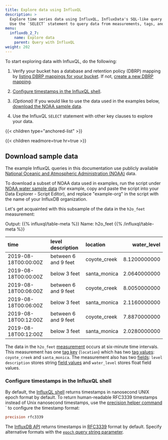 ```yaml
---
title: Explore data using InfluxQL
description: >
  Explore time series data using InfluxQL, InfluxData's SQL-like query language.
  Use the `SELECT` statement to query data from measurements, tags, and fields.
menu:
  influxdb_2_7:
    name: Explore data
    parent: Query with InfluxQL
weight: 202
---
```


To start exploring data with InfluxQL, do the following:

1. Verify your bucket has a database and retention policy (DBRP) mapping by [listing DBRP mappings for your bucket](/influxdb/v2.7/query-data/influxql/dbrp/#list-dbrp-mappings). If not, [create a new DBRP mapping](/influxdb/v2.7/query-data/influxql/dbrp/#create-dbrp-mappings).

2. [Configure timestamps in the InfluxQL shell](/influxdb/v2.7/query-data/influxql/explore-data/time-and-timezone/).

3. _(Optional)_ If you would like to use the data used in the examples below, [download the NOAA sample data](#download-sample-data).

4. Use the InfluxQL `SELECT` statement with other key clauses to explore your data.

{{< children type="anchored-list" >}}

{{< children readmore=true hr=true >}}

## Download sample data

The example InfluxQL queries in this documentation use publicly available [National Oceanic and Atmospheric Administration (NOAA)](https://www.noaa.gov/) data.

To download a subset of NOAA data used in examples, run the script under [NOAA water sample data](/influxdb/v2.7/reference/sample-data/#noaa-water-sample-data) (for example, copy and paste the script into your Data Explorer - Script Editor), and replace "example-org" in the script with the name of your InfluxDB organization.

Let's get acquainted with this subsample of the data in the `h2o_feet` measurement:

Output:
{{% influxql/table-meta %}}
Name: h2o_feet
{{% /influxql/table-meta %}}

|time | level description | location | water_level |
| :------------------- | :------------------ | :----------------------- |----------------------:|
| 2019-08-18T00:00:00Z | between 6 and 9 feet |coyote_creek   | 8.1200000000 |
| 2019-08-18T00:00:00Z | below 3 feet | santa_monica          | 2.0640000000 |
| 2019-08-18T00:06:00Z | between 6 and 9 feet |	coyote_creek  | 8.0050000000 |
| 2019-08-18T00:06:00Z | below 3 feet|	santa_monica          | 2.1160000000 |
| 2019-08-18T00:12:00Z | between 6 and 9 feet|	coyote_creek  | 7.8870000000 |
| 2019-08-18T00:12:00Z | below 3 feet | santa_monica          | 2.0280000000 |                                     
                                                
The data in the `h2o_feet` [measurement](/influxdb/v2.7/reference/glossary/#measurement)
occurs at six-minute time intervals.
This measurement has one [tag key](/influxdb/v2.7/reference/glossary/#tag-key)
(`location`) which has two [tag values](/influxdb/v2.7/reference/glossary/#tag-value):
`coyote_creek` and `santa_monica`.
The measurement also has two [fields](/influxdb/v2.7/reference/glossary/#field):
`level description` stores string [field values](/influxdb/v2.7/reference/glossary/#field-value)
and `water_level` stores float field values.


### Configure timestamps in the InfluxQL shell

By default, the [InfluxQL shell](/influxdb/v2.7/tools/influxql-shell/) returns timestamps in
nanosecond UNIX epoch format by default.
To return human-readable RFC3339 timestamps instead of Unix nanosecond timestamps,
use the [precision helper command](/influxdb/v2.7/tools/influxql-shell/#precision) ` to configure
the timestamp format:

```sql
precision rfc3339
```

The [InfluxDB API](/influxdb/v2.7/reference/api/influxdb-1x/) returns timestamps
in [RFC3339](https://www.ietf.org/rfc/rfc3339.txt) format by default.
Specify alternative formats with the [`epoch` query string parameter](/influxdb/v2.7/reference/api/influxdb-1x/).
